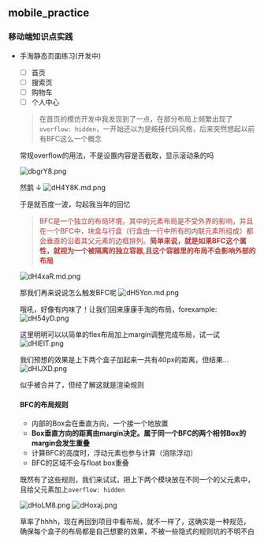 ## mobile_practice
### 移动端知识点实践

+ 手淘静态页面练习(开发中)
	- [ ] 首页
	- [ ] 搜索页
	- [ ] 购物车
	- [ ] 个人中心

	> 在首页的模仿开发中我发现到了一点，在部分布局上频繁出现了`overflow: hidden`，一开始还以为是<del>炫技</del>代码风格，后来突然想起以前有BFC这么一个概念
	
	常规overflow的用法，不是设置内容是否截取，显示滚动条的吗
	
	![dbgrY8.png](https://s1.ax1x.com/2020/08/30/dbgrY8.png)
	
	然鹅 ↓
	![dH4Y8K.md.png](https://s1.ax1x.com/2020/08/29/dH4Y8K.md.png)
	
	于是就百度一波，勾起我当年的回忆
	> <font color=#B53C38>BFC是一个独立的布局环境，其中的元素布局是不受外界的影响，并且在一个BFC中，块盒与行盒（行盒由一行中所有的内联元素所组成）都会垂直的沿着其父元素的边框排列。**简单来说，就是如果BFC这个属性，就视为一个被隔离的独立容器,且这个容器里的布局不会影响外部的布局**</font>
	
	![dH4xaR.md.png](https://s1.ax1x.com/2020/08/29/dH4xaR.md.png)
	
	那我们再来说说怎么触发BFC呢
	![dH5Yon.md.png](https://s1.ax1x.com/2020/08/29/dH5Yon.md.png)
	
	哦吼，好像有内味了！让我们回来康康手淘的布局，forexample:
	![dH54yD.png](https://s1.ax1x.com/2020/08/29/dH54yD.png)
	
	这里明明可以以简单的flex布局加上margin调整完成布局，试一试
	![dHIElT.png](https://s1.ax1x.com/2020/08/29/dHIElT.png)
	
	我们预想的效果是上下两个盒子加起来一共有40px的距离，但结果...
	![dHIJXD.png](https://s1.ax1x.com/2020/08/29/dHIJXD.png)
	
	似乎被合并了，但经了解这就是渲染规则
	#### BFC的布局规则
	+ 内部的Box会在垂直方向，一个接一个地放置
	+ **Box垂直方向的距离由margin决定。属于同一个BFC的两个相邻Box的margin会发生重叠**
	+ 计算BFC的高度时，浮动元素也参与计算（消除浮动）
	+ BFC的区域不会与float box重叠
	
	既然有了这些规则，我们来试试，把上下两个模块放在不同一个的父元素中，且给父元素加上`overflow: hidden`
	
	![dHoLM8.png](https://s1.ax1x.com/2020/08/30/dHoLM8.png)
	![dHoxaj.png](https://s1.ax1x.com/2020/08/30/dHoxaj.png)
	
	草率了hhhh，现在再回到项目中看布局，就不一样了，这确实是一种规范，确保每个盒子的布局都是自己想要的效果，不被一些隐式的规则坑的不明不白
